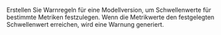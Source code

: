 Erstellen Sie Warnregeln für eine Modellversion, um Schwellenwerte für bestimmte Metriken festzulegen. Wenn die Metrikwerte den festgelegten Schwellenwert erreichen, wird eine Warnung generiert.
